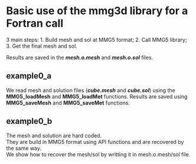 # Basic use of the **mmg3d** library for a **Fortran** call

  3 main steps:
    1. Build mesh and sol at MMG5 format;
    2. Call MMG5 library;
    3. Get the final mesh and sol.

  Results are saved in the **_mesh.o.mesh_** and **_mesh.o.sol_** files.  

## example0_a  
  We read mesh and solution files (**_cube.mesh_** and **_cube.sol_**) using the **MMG5_loadMesh** and **MMG5_loadMet** functions.
  Results are saved using **MMG5_saveMesh** and **MMG5_saveMet** functions.

## example0_b
  The mesh and solution are hard coded.    
  They are build in MMG5 format using API functions and are recovered by the same way.  
  We show how to recover the mesh/sol by writting it in mesh.o.mesh/sol file.



